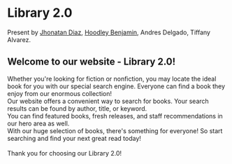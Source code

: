 # Library 2.0

Present by [Jhonatan Diaz](https://github.com/JhonatanDP/), [Hoodley Benjamin](https://github.com/Hoodgail), Andres Delgado, Tiffany Alvarez.
## Welcome to our website - Library 2.0! 

Whether you're looking for fiction or nonfiction, you may locate the ideal book for you with our special search engine. Everyone can find a book they enjoy from our enormous collection! <br/>
Our website offers a convenient way to search for books. Your search results can be found by author, title, or keyword. <br/>
You can find featured books, fresh releases, and staff recommendations in our hero area as well. <br/>
With our huge selection of books, there's something for everyone! So start searching and find your next great read today! <br/>
<br/>
Thank you for choosing our Library 2.0! <br/>
